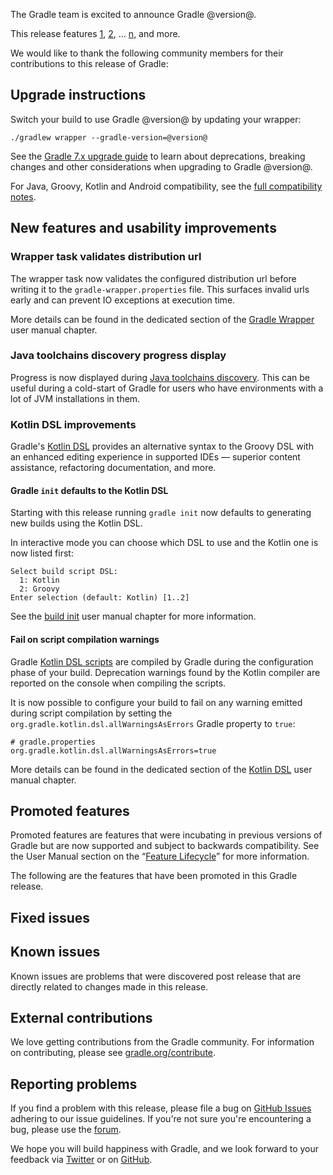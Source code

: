 The Gradle team is excited to announce Gradle @version@.

This release features [1](), [2](), ... [n](), and more.

<!-- 
Include only their name, impactful features should be called out separately below.
 [Some person](https://github.com/some-person)

 THiS LIST SHOULD BE ALPHABETIZED BY [PERSON NAME] - the docs:updateContributorsInReleaseNotes task will enforce this ordering, which is case-insensitive.
-->
We would like to thank the following community members for their contributions to this release of Gradle:

## Upgrade instructions

Switch your build to use Gradle @version@ by updating your wrapper:

`./gradlew wrapper --gradle-version=@version@`

See the [Gradle 7.x upgrade guide](userguide/upgrading_version_7.html#changes_@baseVersion@) to learn about deprecations, breaking changes and other considerations when upgrading to Gradle @version@.

For Java, Groovy, Kotlin and Android compatibility, see the [full compatibility notes](userguide/compatibility.html).   

## New features and usability improvements

<!-- Do not add breaking changes or deprecations here! Add them to the upgrade guide instead. -->

<!--

================== TEMPLATE ==============================

<a name="FILL-IN-KEY-AREA"></a>
### FILL-IN-KEY-AREA improvements

<<<FILL IN CONTEXT FOR KEY AREA>>>
Example:
> The [configuration cache](userguide/configuration_cache.html) improves build performance by caching the result of
> the configuration phase. Using the configuration cache, Gradle can skip the configuration phase entirely when
> nothing that affects the build configuration has changed.

#### FILL-IN-FEATURE
> HIGHLIGHT the usecase or existing problem the feature solves
> EXPLAIN how the new release addresses that problem or use case
> PROVIDE a screenshot or snippet illustrating the new feature, if applicable
> LINK to the full documentation for more details

================== END TEMPLATE ==========================


==========================================================
ADD RELEASE FEATURES BELOW
vvvvvvvvvvvvvvvvvvvvvvvvvvvvvvvvvvvvvvvvvvvvvvvvvvvvvvvvvv -->

### Wrapper task validates distribution url

The wrapper task now validates the configured distribution url before writing it to the `gradle-wrapper.properties` file.
This surfaces invalid urls early and can prevent IO exceptions at execution time.

More details can be found in the dedicated section of the [Gradle Wrapper](gradle_wrapper.html#[adding_the_gradle_wrapper](sec:adding_wrapper)) user manual chapter.

### Java toolchains discovery progress display

Progress is now displayed during [Java toolchains discovery](userguide/jvm/toochains.html#auto_detection).
This can be useful during a cold-start of Gradle for users who have environments with a lot of JVM installations in them.

### Kotlin DSL improvements

Gradle's [Kotlin DSL](userguide/kotlin_dsl.html) provides an alternative syntax to the Groovy DSL with an enhanced editing experience in supported IDEs — superior content assistance, refactoring documentation, and more.

#### Gradle `init` defaults to the Kotlin DSL

Starting with this release running `gradle init` now defaults to generating new builds using the Kotlin DSL.

In interactive mode you can choose which DSL to use and the Kotlin one is now listed first:

```text
Select build script DSL:
  1: Kotlin
  2: Groovy
Enter selection (default: Kotlin) [1..2]
```

See the [build init](userguide/build_init.html#sec:what_to_set_up) user manual chapter for more information.

#### Fail on script compilation warnings

Gradle [Kotlin DSL scripts](userguide/kotlin_dsl.html#sec:scripts) are compiled by Gradle during the configuration phase of your build.
Deprecation warnings found by the Kotlin compiler are reported on the console when compiling the scripts.

It is now possible to configure your build to fail on any warning emitted during script compilation by setting the `org.gradle.kotlin.dsl.allWarningsAsErrors` Gradle property to `true`:

```properties
# gradle.properties
org.gradle.kotlin.dsl.allWarningsAsErrors=true
```

More details can be found in the dedicated section of the [Kotlin DSL](userguide/kotlin_dsl.html#sec:compilation_warnings) user manual chapter.

<!-- ^^^^^^^^^^^^^^^^^^^^^^^^^^^^^^^^^^^^^^^^^^^^^^^^^^^^^
ADD RELEASE FEATURES ABOVE
==========================================================

-->

## Promoted features

Promoted features are features that were incubating in previous versions of Gradle but are now supported and subject to backwards compatibility.
See the User Manual section on the “[Feature Lifecycle](userguide/feature_lifecycle.html)” for more information.

The following are the features that have been promoted in this Gradle release.

<!--
### Example promoted
-->

## Fixed issues

## Known issues

Known issues are problems that were discovered post release that are directly related to changes made in this release.

## External contributions

We love getting contributions from the Gradle community. For information on contributing, please see [gradle.org/contribute](https://gradle.org/contribute).

## Reporting problems

If you find a problem with this release, please file a bug on [GitHub Issues](https://github.com/gradle/gradle/issues) adhering to our issue guidelines.
If you're not sure you're encountering a bug, please use the [forum](https://discuss.gradle.org/c/help-discuss).

We hope you will build happiness with Gradle, and we look forward to your feedback via [Twitter](https://twitter.com/gradle) or on [GitHub](https://github.com/gradle).
